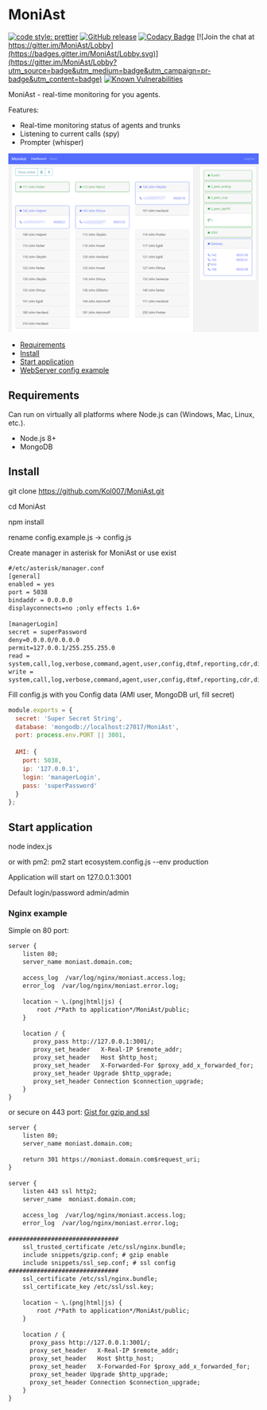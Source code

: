 # MoniAst

[![code style: prettier](https://img.shields.io/badge/code_style-prettier-ff69b4.svg?style=flat-square)](https://github.com/prettier/prettier)
[![GitHub release](https://img.shields.io/github/release/Kol007/MoniAst.svg)](https://github.com/Kol007/MoniAst/releases)
[![Codacy Badge](https://api.codacy.com/project/badge/Grade/df6ee9e8cbf34393b728f3640449210b)](https://www.codacy.com/app/nromankevich/MoniAst?utm_source=github.com&utm_medium=referral&utm_content=Kol007/MoniAst&utm_campaign=Badge_Grade)
[![Join the chat at https://gitter.im/MoniAst/Lobby](https://badges.gitter.im/MoniAst/Lobby.svg)](https://gitter.im/MoniAst/Lobby?utm_source=badge&utm_medium=badge&utm_campaign=pr-badge&utm_content=badge)
[![Known Vulnerabilities](https://snyk.io/test/github/Kol007/MoniAst/badge.svg)](https://snyk.io/test/github/Kol007/MoniAst)

MoniAst - real-time monitoring for you agents.

Features:

* Real-time monitoring status of agents and trunks
* Listening to current calls (spy)
* Prompter (whisper)

![Demo](https://raw.githubusercontent.com/Kol007/barber/master/2017-12-09_13-41-50.png)

* [Requirements](#requirements)
* [Install](#install)
* [Start application](#start-application)
* [WebServer config example](#nginx-example)

## Requirements

Can run on virtually all platforms where Node.js can (Windows, Mac, Linux, etc.).

* Node.js 8+
* MongoDB

## Install

git clone https://github.com/Kol007/MoniAst.git

cd MoniAst

npm install

rename config.example.js -> config.js

Create manager in asterisk for MoniAst or use exist

```
#/etc/asterisk/manager.conf
[general]
enabled = yes
port = 5038
bindaddr = 0.0.0.0
displayconnects=no ;only effects 1.6+

[managerLogin]
secret = superPassword
deny=0.0.0.0/0.0.0.0
permit=127.0.0.1/255.255.255.0
read = system,call,log,verbose,command,agent,user,config,dtmf,reporting,cdr,dialplan,originate,message
write = system,call,log,verbose,command,agent,user,config,dtmf,reporting,cdr,dialplan,originate,message
```

Fill config.js with you Config data (AMI user, MongoDB url, fill secret)

```js
module.exports = {
  secret: 'Super Secret String',
  database: 'mongodb://localhost:27017/MoniAst',
  port: process.env.PORT || 3001,

  AMI: {
    port: 5038,
    ip: '127.0.0.1',
    login: 'managerLogin',
    pass: 'superPassword'
  }
};
```

## Start application

node index.js

or with pm2: pm2 start ecosystem.config.js --env production

Application will start on 127.0.0.1:3001

Default login/password admin/admin

### Nginx example

Simple on 80 port:

```nginx
server {
    listen 80;
    server_name moniast.domain.com;

    access_log  /var/log/nginx/moniast.access.log;
    error_log  /var/log/nginx/moniast.error.log;

    location ~ \.(png|html|js) {
        root /*Path to application*/MoniAst/public;
    }

    location / {
       proxy_pass http://127.0.0.1:3001/;
       proxy_set_header   X-Real-IP $remote_addr;
       proxy_set_header   Host $http_host;
       proxy_set_header   X-Forwarded-For $proxy_add_x_forwarded_for;
       proxy_set_header Upgrade $http_upgrade;
       proxy_set_header Connection $connection_upgrade;
    }
}
```

or secure on 443 port:
[Gist for gzip and ssl](https://gist.github.com/Kol007/8dfac7b2a06a0ffa637954cc1ad563c5)

```nginx
server {
    listen 80;
    server_name moniast.domain.com;

    return 301 https://moniast.domain.com$request_uri;
}

server {
    listen 443 ssl http2;
    server_name  moniast.domain.com;

    access_log  /var/log/nginx/moniast.access.log;
    error_log  /var/log/nginx/moniast.error.log;

###############################
    ssl_trusted_certificate /etc/ssl/nginx.bundle;
    include snippets/gzip.conf; # gzip enable
    include snippets/ssl_sep.conf; # ssl config
###############################
    ssl_certificate /etc/ssl/nginx.bundle;
    ssl_certificate_key /etc/ssl/ssl.key;

    location ~ \.(png|html|js) {
        root /*Path to application*/MoniAst/public;
    }
    
    location / {
      proxy_pass http://127.0.0.1:3001/;
      proxy_set_header   X-Real-IP $remote_addr;
      proxy_set_header   Host $http_host;
      proxy_set_header   X-Forwarded-For $proxy_add_x_forwarded_for;
      proxy_set_header Upgrade $http_upgrade;
      proxy_set_header Connection $connection_upgrade;
    }
}
```
